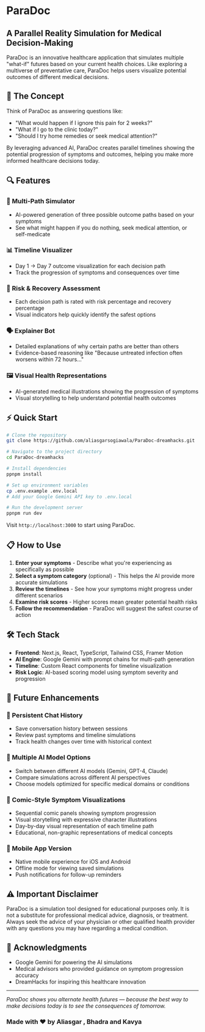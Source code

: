 # ParaDoc

## A Parallel Reality Simulation for Medical Decision-Making

ParaDoc is an innovative healthcare application that simulates multiple "what-if" futures based on your current health choices. Like exploring a multiverse of preventative care, ParaDoc helps users visualize potential outcomes of different medical decisions.

<!-- ![ParaDoc Banner](https://placeholder-for-banner-image.com) -->

## 🧠 The Concept

Think of ParaDoc as answering questions like:
- "What would happen if I ignore this pain for 2 weeks?"
- "What if I go to the clinic today?" 
- "Should I try home remedies or seek medical attention?"

By leveraging advanced AI, ParaDoc creates parallel timelines showing the potential progression of symptoms and outcomes, helping you make more informed healthcare decisions today.

## 🔍 Features

### 🔀 Multi-Path Simulator
- AI-powered generation of three possible outcome paths based on your symptoms
- See what might happen if you do nothing, seek medical attention, or self-medicate

### 📊 Timeline Visualizer
- Day 1 → Day 7 outcome visualization for each decision path
- Track the progression of symptoms and consequences over time

### 🧠 Risk & Recovery Assessment
- Each decision path is rated with risk percentage and recovery percentage
- Visual indicators help quickly identify the safest options

### 🗣 Explainer Bot
- Detailed explanations of why certain paths are better than others
- Evidence-based reasoning like "Because untreated infection often worsens within 72 hours..."

### 🖼️ Visual Health Representations
- AI-generated medical illustrations showing the progression of symptoms
- Visual storytelling to help understand potential health outcomes

## ⚡ Quick Start

```bash
# Clone the repository
git clone https://github.com/aliasgarsogiawala/ParaDoc-dreamhacks.git

# Navigate to the project directory
cd ParaDoc-dreamhacks

# Install dependencies
ppnpm install

# Set up environment variables
cp .env.example .env.local
# Add your Google Gemini API key to .env.local

# Run the development server
ppnpm run dev
```

Visit `http://localhost:3000` to start using ParaDoc.

## 📋 How to Use

1. **Enter your symptoms** - Describe what you're experiencing as specifically as possible
2. **Select a symptom category** (optional) - This helps the AI provide more accurate simulations
3. **Review the timelines** - See how your symptoms might progress under different scenarios
4. **Examine risk scores** - Higher scores mean greater potential health risks
5. **Follow the recommendation** - ParaDoc will suggest the safest course of action

## 🛠️ Tech Stack

- **Frontend**: Next.js, React, TypeScript, Tailwind CSS, Framer Motion
- **AI Engine**: Google Gemini with prompt chains for multi-path generation
- **Timeline**: Custom React components for timeline visualization
- **Risk Logic**: AI-based scoring model using symptom severity and progression

## 🚀 Future Enhancements

### 💬 Persistent Chat History
- Save conversation history between sessions
- Review past symptoms and timeline simulations
- Track health changes over time with historical context

### 🤖 Multiple AI Model Options
- Switch between different AI models (Gemini, GPT-4, Claude)
- Compare simulations across different AI perspectives
- Choose models optimized for specific medical domains or conditions

### 🎨 Comic-Style Symptom Visualizations
- Sequential comic panels showing symptom progression
- Visual storytelling with expressive character illustrations
- Day-by-day visual representation of each timeline path
- Educational, non-graphic representations of medical concepts

### 📱 Mobile App Version
- Native mobile experience for iOS and Android
- Offline mode for viewing saved simulations
- Push notifications for follow-up reminders

## ⚠️ Important Disclaimer

ParaDoc is a simulation tool designed for educational purposes only. It is not a substitute for professional medical advice, diagnosis, or treatment. Always seek the advice of your physician or other qualified health provider with any questions you may have regarding a medical condition.


## 🙏 Acknowledgments

- Google Gemini for powering the AI simulations
- Medical advisors who provided guidance on symptom progression accuracy
- DreamHacks for inspiring this healthcare innovation


---

*ParaDoc shows you alternate health futures — because the best way to make decisions today is to see the consequences of tomorrow.*

### Made with ❤️ by Aliasgar , Bhadra and Kavya
